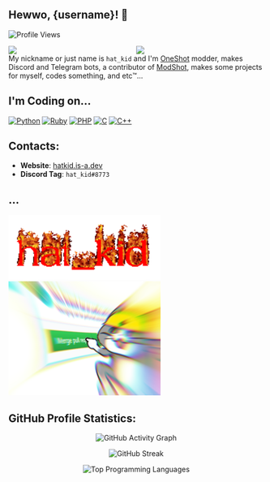 ## Hewwo, {username}! :wave:

![Profile Views](https://gpvc.arturio.dev/thehatkid)

[<img align="right" width="50%" src="https://github-readme-stats-ouuan.vercel.app/api?username=thehatkid&theme=tokyonight&show_icons=true&cache_seconds=300&count_private=true">](https://metrics.lecoq.io/thehatkid#gh-dark-mode-only)
[<img align="right" width="50%" src="https://github-readme-stats-ouuan.vercel.app/api?username=thehatkid&show_icons=true&cache_seconds=300&count_private=true">](https://metrics.lecoq.io/thehatkid#gh-light-mode-only)

My nickname or just name is `hat_kid` and I'm [OneShot](https://store.steampowered.com/app/420530/OneShot/) modder,
makes Discord and Telegram bots, a contributor of [ModShot](https://github.com/Astrabit-ST/ModShot-Core),
makes some projects for myself, codes something, and etc:tm:...

## I'm Coding on...
[![Python](https://img.shields.io/badge/python-3670A0?style=for-the-badge&logo=python&logoColor=ffdd54)](https://www.python.org/)
[![Ruby](https://img.shields.io/badge/ruby-%23CC342D.svg?style=for-the-badge&logo=ruby&logoColor=white)](https://www.ruby-lang.org/)
[![PHP](https://img.shields.io/badge/php-%23777BB4.svg?style=for-the-badge&logo=php&logoColor=white)](https://www.php.net/)
[![C](https://img.shields.io/badge/c-%2300599C.svg?style=for-the-badge&logo=c&logoColor=white)]()
[![C++](https://img.shields.io/badge/c%2B%2B-%2300599C.svg?style=for-the-badge&logo=c%2B%2B&logoColor=white)]()

## Contacts:
* __Website__: [hatkid.is-a.dev](https://hatkid.is-a.dev/)
* __Discord Tag__: `hat_kid#8773`

## ...
<img width="300px" alt="hat_kid fire" src="./assets/why.gif">

<img width="300px" alt="GitHub Merge Cat" src="./assets/merge_cat.png">

## GitHub Profile Statistics:
<div align="center">

![GitHub Activity Graph](https://activity-graph.herokuapp.com/graph?username=thehatkid&theme=github)

![GitHub Streak](https://github-readme-streak-stats.herokuapp.com/?user=thehatkid&theme=dark)

![Top Programming Languages](https://github-readme-stats.vercel.app/api/top-langs/?username=thehatkid&cache_seconds=300&theme=tokyonight&layout=compact)

</div>
